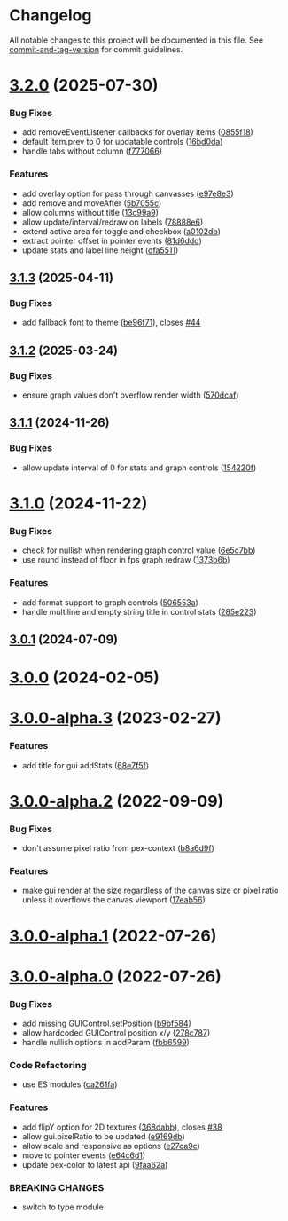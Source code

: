 # Changelog

All notable changes to this project will be documented in this file. See [commit-and-tag-version](https://github.com/absolute-version/commit-and-tag-version) for commit guidelines.

# [3.2.0](https://github.com/pex-gl/pex-gui/compare/v3.1.3...v3.2.0) (2025-07-30)


### Bug Fixes

* add removeEventListener callbacks for overlay items ([0855f18](https://github.com/pex-gl/pex-gui/commit/0855f180b3d6d28b59b56373943c0dacdab101ca))
* default item.prev to 0 for updatable controls ([16bd0da](https://github.com/pex-gl/pex-gui/commit/16bd0da9039a53424795dd09fca8fd9ed6e98420))
* handle tabs without column ([f777066](https://github.com/pex-gl/pex-gui/commit/f777066c2dfd6a8c2e5c47927f2ce074c8377eb8))


### Features

* add overlay option for pass through canvasses ([e97e8e3](https://github.com/pex-gl/pex-gui/commit/e97e8e378086beccdb9dc5e47b6158662fd36116))
* add remove and moveAfter ([5b7055c](https://github.com/pex-gl/pex-gui/commit/5b7055cc6d16b72473dbb0edbcf6185a0e3f2ffb))
* allow columns without title ([13c99a9](https://github.com/pex-gl/pex-gui/commit/13c99a9876d44fd91e45c57d9fa89705416a8880))
* allow update/interval/redraw on labels ([78888e6](https://github.com/pex-gl/pex-gui/commit/78888e6d603f2e3944f7808f0b1ffb70d06c2111))
* extend active area for toggle and checkbox ([a0102db](https://github.com/pex-gl/pex-gui/commit/a0102dbaac4c1e9e2975ec7adf89507cde8cb5c1))
* extract pointer offset in pointer events ([81d6ddd](https://github.com/pex-gl/pex-gui/commit/81d6ddd11de1adb94f6bfd917229bac8dea75dfd))
* update stats and label line height ([dfa5511](https://github.com/pex-gl/pex-gui/commit/dfa55114a1cadec0713342ef9627edd384770fba))



## [3.1.3](https://github.com/pex-gl/pex-gui/compare/v3.1.2...v3.1.3) (2025-04-11)


### Bug Fixes

* add fallback font to theme ([be96f71](https://github.com/pex-gl/pex-gui/commit/be96f715ea9f755631ea69a86604480484b537be)), closes [#44](https://github.com/pex-gl/pex-gui/issues/44)



## [3.1.2](https://github.com/pex-gl/pex-gui/compare/v3.1.1...v3.1.2) (2025-03-24)


### Bug Fixes

* ensure graph values don't overflow render width ([570dcaf](https://github.com/pex-gl/pex-gui/commit/570dcaf35149b356b5a8438864cf876a5b7c9e50))



## [3.1.1](https://github.com/pex-gl/pex-gui/compare/v3.1.0...v3.1.1) (2024-11-26)


### Bug Fixes

* allow update interval of 0 for stats and graph controls ([154220f](https://github.com/pex-gl/pex-gui/commit/154220ffec80027e4ed88d16f416ce098fed5b9a))



# [3.1.0](https://github.com/pex-gl/pex-gui/compare/v3.0.1...v3.1.0) (2024-11-22)


### Bug Fixes

* check for nullish when rendering graph control value ([6e5c7bb](https://github.com/pex-gl/pex-gui/commit/6e5c7bb0c946312075de03e35120224163707412))
* use round instead of floor in fps graph redraw ([1373b6b](https://github.com/pex-gl/pex-gui/commit/1373b6b894539396262e67e978d32c8ad9f1ba05))


### Features

* add format support to graph controls ([506553a](https://github.com/pex-gl/pex-gui/commit/506553aaa04bf526adf4e6c13a3ceba96de59ec8))
* handle multiline and empty string title in control stats ([285e223](https://github.com/pex-gl/pex-gui/commit/285e223447a4f3e6fde422f990939576809de54a))



## [3.0.1](https://github.com/pex-gl/pex-gui/compare/v3.0.0...v3.0.1) (2024-07-09)



# [3.0.0](https://github.com/pex-gl/pex-gui/compare/v3.0.0-alpha.3...v3.0.0) (2024-02-05)



# [3.0.0-alpha.3](https://github.com/pex-gl/pex-gui/compare/v3.0.0-alpha.2...v3.0.0-alpha.3) (2023-02-27)


### Features

* add title for gui.addStats ([68e7f5f](https://github.com/pex-gl/pex-gui/commit/68e7f5f251da1c1afb265873e0e5255b983985ff))



# [3.0.0-alpha.2](https://github.com/pex-gl/pex-gui/compare/v3.0.0-alpha.1...v3.0.0-alpha.2) (2022-09-09)


### Bug Fixes

* don't assume pixel ratio from pex-context ([b8a6d9f](https://github.com/pex-gl/pex-gui/commit/b8a6d9f3b502643a1a189e509113510886928c3d))


### Features

* make gui render at the size regardless of the canvas size or pixel ratio unless it overflows the canvas viewport ([17eab56](https://github.com/pex-gl/pex-gui/commit/17eab565705b031fc96826dee434a60b46534e08))



# [3.0.0-alpha.1](https://github.com/pex-gl/pex-gui/compare/v3.0.0-alpha.0...v3.0.0-alpha.1) (2022-07-26)



# [3.0.0-alpha.0](https://github.com/pex-gl/pex-gui/compare/v2.4.0...v3.0.0-alpha.0) (2022-07-26)


### Bug Fixes

* add missing GUIControl.setPosition ([b9bf584](https://github.com/pex-gl/pex-gui/commit/b9bf5840fecd0144a6b8639ffcbd0a940bbcd4f6))
* allow hardcoded GUIControl position x/y ([278c787](https://github.com/pex-gl/pex-gui/commit/278c7870a9f5b5c5c0f08e824102dfe135860333))
* handle nullish options in addParam ([fbb6599](https://github.com/pex-gl/pex-gui/commit/fbb6599eadbe2647b5f1e6cc4c7f9f86c794e9c9))


### Code Refactoring

* use ES modules ([ca261fa](https://github.com/pex-gl/pex-gui/commit/ca261faa2568dad81ca8c0467da26339df0063e8))


### Features

* add flipY option for 2D textures ([368dabb](https://github.com/pex-gl/pex-gui/commit/368dabbe60645bcc3ec55f0789bf8b82a55b2c7f)), closes [#38](https://github.com/pex-gl/pex-gui/issues/38)
* allow gui.pixelRatio to be updated ([e9169db](https://github.com/pex-gl/pex-gui/commit/e9169db7f0c46fda741eeedbfd2b00eee2a64e28))
* allow scale and responsive as options ([e27ca9c](https://github.com/pex-gl/pex-gui/commit/e27ca9ccc53cdd4dc86241cdfa5ca4a7088fef15))
* move to pointer events ([e64c6d1](https://github.com/pex-gl/pex-gui/commit/e64c6d12d1742be7a88885559b96c6c41438b55f))
* update pex-color to latest api ([9faa62a](https://github.com/pex-gl/pex-gui/commit/9faa62af0e5e48b7c54c1d3db7a52b451dd972ee))


### BREAKING CHANGES

* switch to type module
